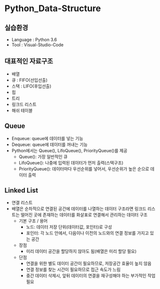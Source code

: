 # Python_Data-Structure

## 실습환경
- Language : Python 3.6
- Tool : Visual-Studio-Code

## 대표적인 자료구조
- 배열
- 큐 : FIFO(선입선출)
- 스택 : LIFO(후입선출)
- 힙
- 트리
- 링크드 리스트
- 해쉬 테이블

## Queue
- Enqueue: queue에 데이터를 넣는 기능
- Dequeue: queue에 데이터를 꺼내는 기능
- Python에서는 Queue(), LifoQueue(), PriorityQueue()를 제공
    + Queue(): 가장 일반적인 큐
    + LifoQueue(): 나중에 입력된 데이터가 먼저 출력(스택구조)
    + PriorityQueue(): 데이터마다 우선순위를 넣어서, 우선순위가 높은 순으로 데이터 출력

## Linked List
- 연결 리스트
- 배열은 순차적으로 연결된 공간에 데이터를 나열하는 데이터 구조라면 링크드 리스트는 떨어진 곳에 존재하는 데이터를 화살표로 연결해서 관리하는 데이터 구조
    - 기본 구조 / 용어
        + 노드: 데이터 저장 단위(데이터값, 포인터)로 구성
        + 포인터: 각 노드 안에서, 다음이나 이전의 노드와의 연결 정보를 가지고 있는 공간
    - 장점
        + 미리 데이터 공간을 할당하지 않아도 됨(배열은 미리 할당 필요)
    - 단점
        + 연결을 위한 별도 데이터 공간이 필요하므로, 저장공간 효율이 높지 않음
        + 연결 정보를 찾는 시간이 필요하므로 접근 속도가 느림
        + 중간 데이터 삭제시, 앞뒤 데이터의 연결을 재구성해야 하는 부가적인 작업필요
        